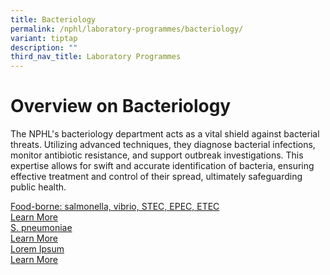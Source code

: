 ```yaml
---
title: Bacteriology
permalink: /nphl/laboratory-programmes/bacteriology/
variant: tiptap
description: ""
third_nav_title: Laboratory Programmes
---
```

<h1>Overview on Bacteriology</h1>
<p>The NPHL's bacteriology department acts as a vital shield against bacterial
threats. Utilizing advanced techniques, they diagnose bacterial infections,
monitor antibiotic resistance, and support outbreak investigations. This
expertise allows for swift and accurate identification of bacteria, ensuring
effective treatment and control of their spread, ultimately safeguarding
public health.</p>
<p></p>
<div class="isomer-card-grid"><a rel="noopener noreferrer nofollow" href="https://www.isomer.gov.sg" class="isomer-card"><div class="isomer-card-body"><div class="isomer-card-title">Food-borne: salmonella, vibrio, STEC, EPEC, ETEC</div><div class="isomer-card-link">Learn More</div></div></a>
<a rel="noopener noreferrer nofollow" href="https://www.isomer.gov.sg" class="isomer-card">
<div class="isomer-card-body">
<div class="isomer-card-title">S. pneumoniae</div>
<div class="isomer-card-link">Learn More</div>
</div>
</a><a rel="noopener noreferrer nofollow" href="https://www.isomer.gov.sg" class="isomer-card"><div class="isomer-card-body"><div class="isomer-card-title">Lorem Ipsum</div><div class="isomer-card-link">Learn More</div></div></a>
</div>
<p></p>
